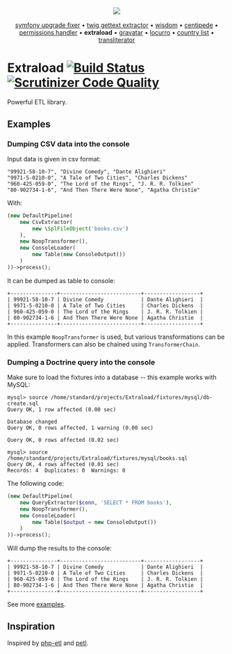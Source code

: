 <h3 align="center">
    <a href="https://github.com/umpirsky">
        <img src="https://farm2.staticflickr.com/1709/25098526884_ae4d50465f_o_d.png" />
    </a>
</h3>
<p align="center">
  <a href="https://github.com/umpirsky/Symfony-Upgrade-Fixer">symfony upgrade fixer</a> &bull;
  <a href="https://github.com/umpirsky/Twig-Gettext-Extractor">twig gettext extractor</a> &bull;
  <a href="https://github.com/umpirsky/wisdom">wisdom</a> &bull;
  <a href="https://github.com/umpirsky/centipede">centipede</a> &bull;
  <a href="https://github.com/umpirsky/PermissionsHandler">permissions handler</a> &bull;
  <b>extraload</b> &bull;
  <a href="https://github.com/umpirsky/Gravatar">gravatar</a> &bull;
  <a href="https://github.com/umpirsky/locurro">locurro</a> &bull;
  <a href="https://github.com/umpirsky/country-list">country list</a> &bull;
  <a href="https://github.com/umpirsky/Transliterator">transliterator</a>
</p>

# Extraload [![Build Status](https://travis-ci.org/umpirsky/Extraload.svg?branch=master)](https://travis-ci.org/umpirsky/Extraload) [![Scrutinizer Code Quality](https://scrutinizer-ci.com/g/umpirsky/Extraload/badges/quality-score.png?b=master)](https://scrutinizer-ci.com/g/umpirsky/Extraload/?branch=master)

Powerful ETL library.


## Examples

### Dumping CSV data into the console

Input data is given in csv format:
```csv
"99921-58-10-7", "Divine Comedy", "Dante Alighieri"
"9971-5-0210-0", "A Tale of Two Cities", "Charles Dickens"
"960-425-059-0", "The Lord of the Rings", "J. R. R. Tolkien"
"80-902734-1-6", "And Then There Were None", "Agatha Christie"
```
With:
```php
(new DefaultPipeline(
    new CsvExtractor(
        new \SplFileObject('books.csv')
    ),
    new NoopTransformer(),
    new ConsoleLoader(
        new Table(new ConsoleOutput())
    )
))->process();
```
It can be dumped as table to console:
```
+---------------+--------------------------+------------------+
| 99921-58-10-7 | Divine Comedy            | Dante Alighieri  |
| 9971-5-0210-0 | A Tale of Two Cities     | Charles Dickens  |
| 960-425-059-0 | The Lord of the Rings    | J. R. R. Tolkien |
| 80-902734-1-6 | And Then There Were None | Agatha Christie  |
+---------------+--------------------------+------------------+
```
In this example `NoopTransformer` is used, but various transformations can be applied. Transformers can also be chained using `TransformerChain`.

### Dumping a Doctrine query into the console

Make sure to load the fixtures into a database -- this example works with MySQL:

    mysql> source /home/standard/projects/Extraload/fixtures/mysql/db-create.sql
    Query OK, 1 row affected (0.00 sec)

    Database changed
    Query OK, 0 rows affected, 1 warning (0.00 sec)

    Query OK, 0 rows affected (0.02 sec)

    mysql> source /home/standard/projects/Extraload/fixtures/mysql/books.sql
    Query OK, 4 rows affected (0.01 sec)
    Records: 4  Duplicates: 0  Warnings: 0

The following code:

```php
(new DefaultPipeline(
    new QueryExtractor($conn, 'SELECT * FROM books'),
    new NoopTransformer(),
    new ConsoleLoader(
        new Table($output = new ConsoleOutput())
    )
))->process();
```

Will dump the results to the console:

    +---------------+--------------------------+------------------+
    | 99921-58-10-7 | Divine Comedy            | Dante Alighieri  |
    | 9971-5-0210-0 | A Tale of Two Cities     | Charles Dickens  |
    | 960-425-059-0 | The Lord of the Rings    | J. R. R. Tolkien |
    | 80-902734-1-6 | And Then There Were None | Agatha Christie  |
    +---------------+--------------------------+------------------+


See more [examples](https://github.com/umpirsky/Extraload/tree/master/examples).

## Inspiration

Inspired by [php-etl](https://github.com/docteurklein/php-etl) and [petl](https://github.com/alimanfoo/petl).
